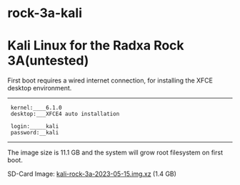 # rock-3a-kali
# Kali Linux for the Radxa Rock 3A(untested)

First boot requires a wired internet connection, for installing the XFCE desktop environment.

----------------
     kernel:____6.1.0
     desktop:___XFCE4 auto installation
     
     login:_____kali
     password:__kali
-----------------

The image size is 11.1 GB and the system will grow root filesystem on first boot.


SD-Card Image: <a href="https://drive.google.com/file/d/1MyoHIU-b2ax2jEsig9epGenoWnCQCSHb/view?usp=sharing">kali-rock-3a-2023-05-15.img.xz</a> (1.4 GB)

